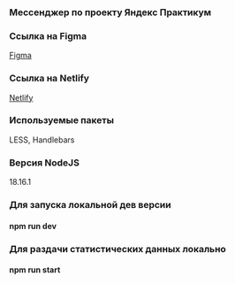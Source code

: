 ### Мессенджер по проекту Яндекс Практикум

### Ссылка на Figma
[Figma](https://www.figma.com/file/48wwA10uEgFwqQ9wd4Guy8/Yandex-Practicum-Messenger?type=design&node-id=0%3A1&mode=design&t=9VgeWn9XJb179LPq-1)

### Ссылка на Netlify
[Netlify](https://willowy-brioche-135b3a.netlify.app/)

### Используемые пакеты
LESS, Handlebars

### Версия NodeJS
18.16.1

### Для запуска локальной дев версии
#### npm run dev

### Для раздачи статистических данных локально
#### npm run start